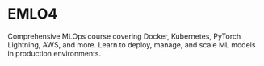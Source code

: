 # EMLO4
Comprehensive MLOps course covering Docker, Kubernetes, PyTorch Lightning, AWS, and more. Learn to deploy, manage, and scale ML models in production environments.
